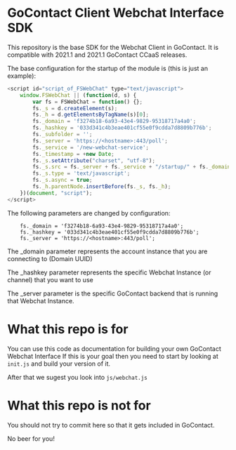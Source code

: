 # GoContact Client Webchat Interface SDK

This repository is the base SDK for the Webchat Client in GoContact.
It is compatible with 2021.1 and 2021.1 GoContact CCaaS releases. 

The base configuration for the startup of the module is (this is just an example):

```javascript
<script id="script_of_FSWebChat" type="text/javascript">
    window.FSWebChat || (function(d, s) {
        var fs = FSWebChat = function() {};
        fs._s = d.createElement(s);
        fs._h = d.getElementsByTagName(s)[0];
        fs._domain = 'f3274b18-6a93-43e4-9829-95318717a4a0';
        fs._hashkey = '033d341c4b3eae401cf55e0f9cdda7d8809b776b';
        fs._subfolder = '';
        fs._server = 'https://<hostname>:443/poll';
        fs._service = '/new-webchat-service';
        fs._timestamp = +new Date;
        fs._s.setAttribute("charset", "utf-8");
        fs._s.src = fs._server + fs._service + "/startup/" + fs._domain + "/" + fs._hashkey;
        fs._s.type = 'text/javascript';
        fs._s.async = true;
        fs._h.parentNode.insertBefore(fs._s, fs._h);
    })(document, "script");
</script>
```

The following parameters are changed by configuration:

        fs._domain = 'f3274b18-6a93-43e4-9829-95318717a4a0';
        fs._hashkey = '033d341c4b3eae401cf55e0f9cdda7d8809b776b';
        fs._server = 'https://<hostname>:443/poll';

The _domain parameter represents the account instance that you are connecting to (Domain UUID)

The _hashkey parameter represents the specific Webchat Instance (or channel) that you want to use 

The _server parameter is the specific GoContact backend that is running that Webchat Instance.

# What this repo is for

You can use this code as documentation for building your own GoContact Webchat Interface
If this is your goal then you need to start by looking at ```init.js``` and build your version of it.

After that we sugest you look into ```js/webchat.js```

# What this repo is not for

You should not try to commit here so that it gets included in GoContact.

No beer for you!
